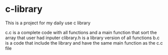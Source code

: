 # c-library
This is a project for my daily use c library

c.c is a complete code with all functions and a main function that sort the array that user had inputer
clibrary.h is a library version of all functions
b.c is a code that include the library and have the same main function as the c.c file
